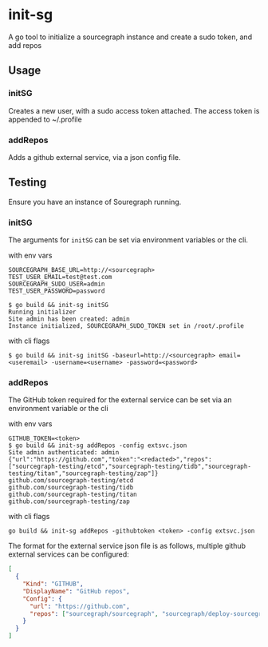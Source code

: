 # init-sg

A go tool to initialize a sourcegraph instance and create a sudo token, and add repos

## Usage

### initSG

Creates a new user, with a sudo access token attached. The access token is appended to ~/.profile

### addRepos

Adds a github external service, via a json config file.

## Testing

Ensure you have an instance of Souregraph running.

### initSG

The arguments for `initSG` can be set via environment variables or the cli.

with env vars

```shell
SOURCEGRAPH_BASE_URL=http://<sourcegraph>
TEST_USER_EMAIL=test@test.com
SOURCEGRAPH_SUDO_USER=admin
TEST_USER_PASSWORD=password

$ go build && init-sg initSG
Running initializer
Site admin has been created: admin
Instance initialized, SOURCEGRAPH_SUDO_TOKEN set in /root/.profile
```

with cli flags

```shell
$ go build && init-sg initSG -baseurl=http://<sourcegraph> email=<useremail> -username=<username> -password=<password>
```

### addRepos

The GitHub token required for the external service can be set via an environment variable or the cli

with env vars

```shell
GITHUB_TOKEN=<token>
$ go build && init-sg addRepos -config extsvc.json
Site admin authenticated: admin
{"url":"https://github.com","token":"<redacted>","repos":["sourcegraph-testing/etcd","sourcegraph-testing/tidb","sourcegraph-testing/titan","sourcegraph-testing/zap"]}
github.com/sourcegraph-testing/etcd
github.com/sourcegraph-testing/tidb
github.com/sourcegraph-testing/titan
github.com/sourcegraph-testing/zap
```

with cli flags

```shell
go build && init-sg addRepos -githubtoken <token> -config extsvc.json
```

The format for the external service json file is as follows, multiple github external services can be configured:

```json
[
  {
    "Kind": "GITHUB",
    "DisplayName": "GitHub repos",
    "Config": {
      "url": "https://github.com",
      "repos": ["sourcegraph/sourcegraph", "sourcegraph/deploy-sourcegraph"]
    }
  }
]
```

